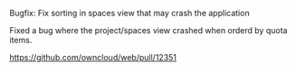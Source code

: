 Bugfix: Fix sorting in spaces view that may crash the application

Fixed a bug where the project/spaces view crashed when orderd by quota items.

https://github.com/owncloud/web/pull/12351
